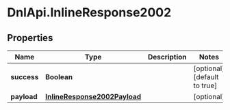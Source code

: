 # DnlApi.InlineResponse2002

## Properties
Name | Type | Description | Notes
------------ | ------------- | ------------- | -------------
**success** | **Boolean** |  | [optional] [default to true]
**payload** | [**InlineResponse2002Payload**](InlineResponse2002Payload.md) |  | [optional] 


